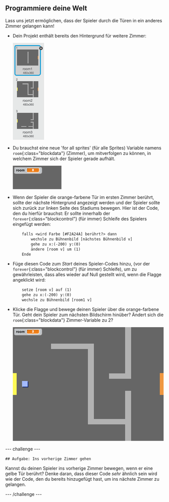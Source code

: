## Programmiere deine Welt

Lass uns jetzt ermöglichen, dass der Spieler durch die Türen in ein anderes Zimmer gelangen kann!

+ Dein Projekt enthält bereits den Hintergrund für weitere Zimmer:

	![screenshot](images/world-backdrops.png)

+ Du brauchst eine neue 'for all sprites' (für alle Sprites) Variable namens `room`{:class="blockdata"} (Zimmer), um mitverfolgen zu können, in welchem Zimmer sich der Spieler gerade aufhält. 

	![screenshot](images/world-room.png)

+ Wenn der Spieler die orange-farbene Tür im ersten Zimmer berührt, sollte der nächste Hintergrund angezeigt werden und der Spieler sollte sich zurück zur linken Seite des Stadiums bewegen. Hier ist der Code, den du hierfür brauchst: Er sollte innerhalb der `forever`{:class="blockcontrol"} (für immer) Schleife des Spielers eingefügt werden:

	```blocks
		falls <wird Farbe [#F2A24A] berührt?> dann
   			wechsle zu Bühnenbild [nächstes Bühnenbild v]
   			gehe zu x:(-200) y:(0)
   			ändere [room v] um (1)
		Ende
	```

+ Füge diesen Code zum _Start_ deines Spieler-Codes hinzu, (vor der `forever`{:class="blockcontrol"} (für immer) Schleife), um zu gewährleisten, dass alles wieder auf Null gestellt wird, wenn die Flagge angeklickt wird:

	```blocks
		setze [room v] auf (1)
		gehe zu x:(-200) y:(0)
		wechsle zu Bühnenbild [room1 v]
	```

+ Klicke die Flagge und bewege deinen Spieler über die orange-farbene Tür. Geht dein Spieler zum nächsten Bildschirm hinüber? Ändert sich die `room`{:class="blockdata"} Zimmer-Variable zu 2?

	![screenshot](images/world-room-test.png)

--- challenge ---
	
	## Aufgabe: Ins vorherige Zimmer gehen 
Kannst du deinen Spieler ins vorherige Zimmer bewegen, wenn er eine gelbe Tür berührt? Denke daran, dass dieser Code _sehr_ ähnlich sein wird wie der Code, den du bereits hinzugefügt hast, um ins nächste Zimmer zu gelangen.

--- /challenge ---